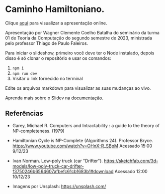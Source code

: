 # Caminho Hamiltoniano. 

Clique [aqui](https://feneco.github.io/TC_2-2023_Seminario/1) para visualizar a apresentação online.

Apresentação por Wagner Clemente Coelho Batalha do seminário da turma 01 de Teoria da Computação do segundo semestre de 2023, ministrada pelo professor Thiago de Paulo Faleiros.

Para iniciar o slideshow, primeiro você deve ter o Node instalado, depois disso é só clonar o repositório e usar os comandos:

1. `npm i`
2. `npm run dev`
3. Visitar o link fornecido no terminal

Edite os arquivos markdown para visualizar as suas mudanças ao vivo.

Aprenda mais sobre o Slidev na [documentação](https://sli.dev/).

## Referências

- Garey, Michael R. Computers and Intractability : a guide to the theory of NP-completeness. (1979)

- Hamiltonian Cycle is NP-Complete (Algorithms 24). Professor Bryce. https://www.youtube.com/watch?v=OHnX-R_SBpM Acessado 15:00 9/12/23

- Ivan Norman. Low-poly truck (car "Drifter"). https://sketchfab.com/3d-models/low-poly-truck-car-drifter-f3750246b6564607afbefc61cb1683b1#download Acessado 12:00 10/12/23

- Imagens por Unsplash: https://unsplash.com/